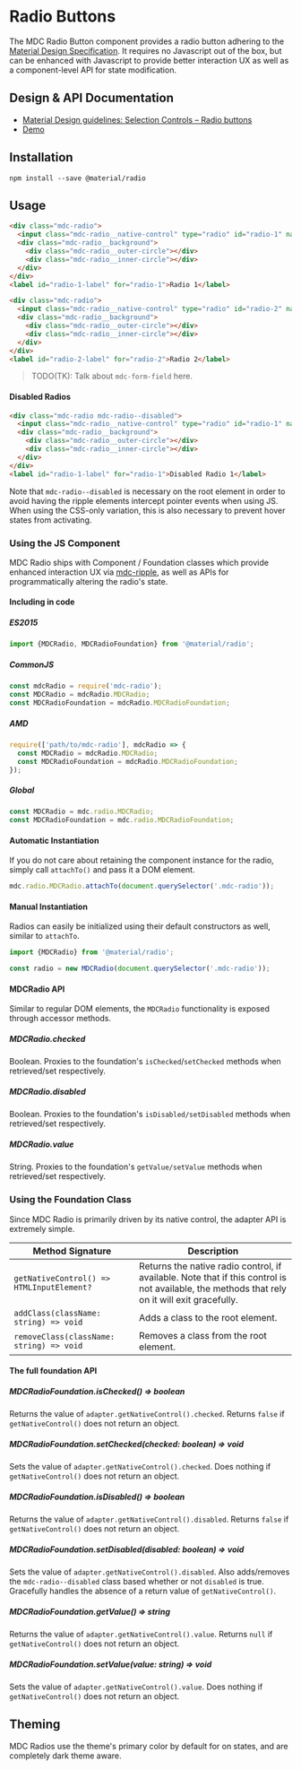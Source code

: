 <!--docs:
title: "Radio Buttons"
layout: detail
section: components
iconId: radio_button
path: /catalog/input-controls/radio-buttons/
-->

# Radio Buttons

<!--<div class="article__asset">
  <a class="article__asset-link"
     href="https://material-components-web.appspot.com/radio.html">
    <img src="{{ site.rootpath }}/images/mdc_web_screenshots/radios.png" width="60" alt="Radio buttons screenshot">
  </a>
</div>-->

The MDC Radio Button component provides a radio button adhering to the [Material Design Specification](https://material.io/guidelines/components/selection-controls.html#selection-controls-radio-button).
It requires no Javascript out of the box, but can be enhanced with Javascript to provide better
interaction UX as well as a component-level API for state modification.

## Design & API Documentation

<ul class="icon-list">
  <li class="icon-list-item icon-list-item--spec">
    <a href="https://material.io/guidelines/components/selection-controls.html#selection-controls-radio-button">Material Design guidelines: Selection Controls – Radio buttons</a>
  </li>
  <li class="icon-list-item icon-list-item--link">
    <a href="https://material-components-web.appspot.com/radio.html">Demo</a>
  </li>
</ul>

## Installation

```
npm install --save @material/radio
```

## Usage

```html
<div class="mdc-radio">
  <input class="mdc-radio__native-control" type="radio" id="radio-1" name="radios" checked>
  <div class="mdc-radio__background">
    <div class="mdc-radio__outer-circle"></div>
    <div class="mdc-radio__inner-circle"></div>
  </div>
</div>
<label id="radio-1-label" for="radio-1">Radio 1</label>

<div class="mdc-radio">
  <input class="mdc-radio__native-control" type="radio" id="radio-2" name="radios">
  <div class="mdc-radio__background">
    <div class="mdc-radio__outer-circle"></div>
    <div class="mdc-radio__inner-circle"></div>
  </div>
</div>
<label id="radio-2-label" for="radio-2">Radio 2</label>
```

> TODO(TK): Talk about `mdc-form-field` here.

#### Disabled Radios

```html
<div class="mdc-radio mdc-radio--disabled">
  <input class="mdc-radio__native-control" type="radio" id="radio-1" name="radios" disabled>
  <div class="mdc-radio__background">
    <div class="mdc-radio__outer-circle"></div>
    <div class="mdc-radio__inner-circle"></div>
  </div>
</div>
<label id="radio-1-label" for="radio-1">Disabled Radio 1</label>
```

Note that `mdc-radio--disabled` is necessary on the root element in order to avoid having the ripple
elements intercept pointer events when using JS. When using the CSS-only variation, this is also
necessary to prevent hover states from activating.

### Using the JS Component

MDC Radio ships with Component / Foundation classes which provide enhanced interaction UX via
[mdc-ripple](../mdc-ripple), as well as APIs for programmatically altering the radio's state.

#### Including in code

##### ES2015

```javascript
import {MDCRadio, MDCRadioFoundation} from '@material/radio';
```

##### CommonJS

```javascript
const mdcRadio = require('mdc-radio');
const MDCRadio = mdcRadio.MDCRadio;
const MDCRadioFoundation = mdcRadio.MDCRadioFoundation;
```

##### AMD

```javascript
require(['path/to/mdc-radio'], mdcRadio => {
  const MDCRadio = mdcRadio.MDCRadio;
  const MDCRadioFoundation = mdcRadio.MDCRadioFoundation;
});
```

##### Global

```javascript
const MDCRadio = mdc.radio.MDCRadio;
const MDCRadioFoundation = mdc.radio.MDCRadioFoundation;
```

#### Automatic Instantiation

If you do not care about retaining the component instance for the radio, simply call `attachTo()`
and pass it a DOM element.

```javascript
mdc.radio.MDCRadio.attachTo(document.querySelector('.mdc-radio'));
```

#### Manual Instantiation

Radios can easily be initialized using their default constructors as well, similar to `attachTo`.

```javascript
import {MDCRadio} from '@material/radio';

const radio = new MDCRadio(document.querySelector('.mdc-radio'));
```

#### MDCRadio API

Similar to regular DOM elements, the `MDCRadio` functionality is exposed through accessor
methods.

##### MDCRadio.checked

Boolean. Proxies to the foundation's `isChecked`/`setChecked` methods when retrieved/set
respectively.

##### MDCRadio.disabled

Boolean. Proxies to the foundation's `isDisabled/setDisabled` methods when retrieved/set
respectively.

##### MDCRadio.value

String. Proxies to the foundation's `getValue/setValue` methods when retrieved/set
respectively.

### Using the Foundation Class

Since MDC Radio is primarily driven by its native control, the adapter API is extremely simple.

| Method Signature | Description |
| --- | --- |
| `getNativeControl() => HTMLInputElement?` | Returns the native radio control, if available. Note that if this control is not available, the methods that rely on it will exit gracefully.|
| `addClass(className: string) => void` | Adds a class to the root element. |
| `removeClass(className: string) => void` | Removes a class from the root element. |


#### The full foundation API

##### MDCRadioFoundation.isChecked() => boolean

Returns the value of `adapter.getNativeControl().checked`. Returns `false` if `getNativeControl()`
does not return an object.

##### MDCRadioFoundation.setChecked(checked: boolean) => void

Sets the value of `adapter.getNativeControl().checked`. Does nothing if `getNativeControl()` does
not return an object.

##### MDCRadioFoundation.isDisabled() => boolean

Returns the value of `adapter.getNativeControl().disabled`. Returns `false` if `getNativeControl()`
does not return an object.

##### MDCRadioFoundation.setDisabled(disabled: boolean) => void

Sets the value of `adapter.getNativeControl().disabled`. Also adds/removes the `mdc-radio--disabled`
class based whether or not `disabled` is true. Gracefully handles the absence of a return value of
`getNativeControl()`.

##### MDCRadioFoundation.getValue() => string

Returns the value of `adapter.getNativeControl().value`. Returns `null` if `getNativeControl()`
does not return an object.

##### MDCRadioFoundation.setValue(value: string) => void

Sets the value of `adapter.getNativeControl().value`. Does nothing if `getNativeControl()` does
not return an object.

## Theming

MDC Radios use the theme's primary color by default for on states, and are completely dark theme
aware.
